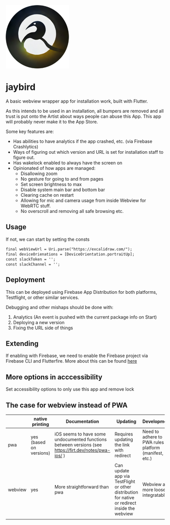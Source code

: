 <img src="./docs/icon.png" width="200">

# jaybird

A basic webview wrapper app for installation work, built with Flutter.

As this intends to be used in an installation, all bumpers are removed and all trust is put onto the Artist about ways people can abuse this App.
This app will probably never make it to the App Store.

Some key features are:

- Has abilities to have analytics if the app crashed, etc. (via Firebase Crashlytics)
- Ways of figuring out which version and URL is set for installation staff to figure out.
- Has wakelock enabled to always have the screen on
- Opinionated of how apps are managed:
  - Disallowing zoom
  - No gesture for going to and from pages
  - Set screen brightness to max
  - Disable system main bar and bottom bar
  - Clearing cache on restart
  - Allowing for mic and camera usage from inside Webview for WebRTC stuff.
  - No overscroll and removing all safe browsing etc.

## Usage

If not, we can start by setting the consts


```
final webViewUrl = Uri.parse("https://excalidraw.com/");
final deviceOrienations = [DeviceOrientation.portraitUp];
const slackToken = '';
const slackChannel = '';
```


## Deployment

This can be deployed using Firebase App Distribution for both platforms, Testflight, or other similar services.

Debugging and other mishaps should be done with:

1. Analytics (An event is pushed with the current package info on Start)
2. Deploying a new version
3. Fixing the URL side of things

## Extending

If enabling with Firebase, we need to enable the Firebase project via Firebase CLI and Flutterfire.
More about this can be found [here]()


## More options in acccessibility
Set accessibility options to only use this app and remove lock



## The case for webview instead of PWA
<!-- https://www.tablesgenerator.com/markdown_tables -->
|         	| native printing         	| Documentation                                                                                         	| Updating                                                                                      	| Development                                              	|
|---------	|-------------------------	|-------------------------------------------------------------------------------------------------------	|-----------------------------------------------------------------------------------------------	|----------------------------------------------------------	|
| pwa     	| yes (based on versions) 	| iOS seems to have some undocumented functions between versions (see https://firt.dev/notes/pwa-ios/ ) 	| Requires updating the link with redirect                                                      	| Need to adhere to PWA rules of platform (manifest, etc.) 	|
| webview 	| yes                     	| More straightforward than pwa                                                                         	| Can update app via TestFlight or other distribution for native or redirect inside the webview 	| Webview are more loosely integratable                    	|
|         	|                         	|                                                                                                       	|                                                                                               	|                                                          	|